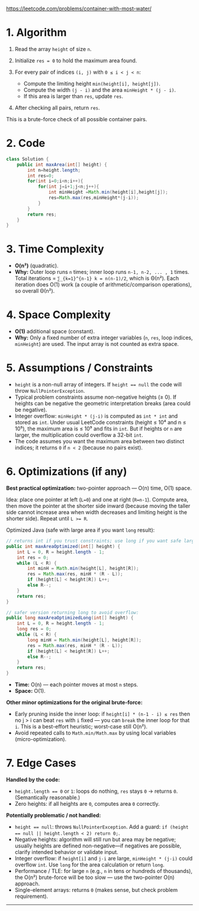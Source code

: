 https://leetcode.com/problems/container-with-most-water/

# 1. Algorithm 

1. Read the array `height` of size `n`.
2. Initialize `res = 0` to hold the maximum area found.
3. For every pair of indices `(i, j)` with `0 ≤ i < j < n`:

   * Compute the limiting height `min(height[i], height[j])`.
   * Compute the width `(j - i)` and the area `minHeight * (j - i)`.
   * If this area is larger than `res`, update `res`.
4. After checking all pairs, return `res`.

This is a brute-force check of all possible container pairs.

# 2. Code

```java
class Solution {
    public int maxArea(int[] height) {
        int n=height.length;
        int res=0;
        for(int i=0;i<n;i++){
            for(int j=i+1;j<n;j++){
                int minHeight =Math.min(height[i],height[j]);
                res=Math.max(res,minHeight*(j-i));
            }
        }
        return res;
    }
}
```

# 3. Time Complexity

* **O(n²)** (quadratic).
* **Why:** Outer loop runs `n` times; inner loop runs `n-1, n-2, ... , 1` times. Total iterations = `∑_{k=1}^{n-1} k = n(n-1)/2`, which is Θ(n²). Each iteration does O(1) work (a couple of arithmetic/comparison operations), so overall Θ(n²).

# 4. Space Complexity

* **O(1)** additional space (constant).
* **Why:** Only a fixed number of extra integer variables (`n`, `res`, loop indices, `minHeight`) are used. The input array is not counted as extra space.

# 5. Assumptions / Constraints

* `height` is a non-null array of integers. If `height == null` the code will throw `NullPointerException`.
* Typical problem constraints assume non-negative heights (≥ 0). If heights can be negative the geometric interpretation breaks (area could be negative).
* Integer overflow: `minHeight * (j-i)` is computed as `int * int` and stored as `int`. Under usual LeetCode constraints (height ≤ 10⁴ and n ≤ 10⁵), the maximum area is ≤ 10⁹ and fits in `int`. But if heights or `n` are larger, the multiplication could overflow a 32-bit `int`.
* The code assumes you want the maximum area between two distinct indices; it returns `0` if `n < 2` (because no pairs exist).

# 6. Optimizations (if any)

**Best practical optimization:** two-pointer approach — O(n) time, O(1) space.

Idea: place one pointer at left (`L=0`) and one at right (`R=n-1`). Compute area, then move the pointer at the shorter side inward (because moving the taller side cannot increase area when width decreases and limiting height is the shorter side). Repeat until `L >= R`.

Optimized Java (safe with large area if you want `long` result):

```java
// returns int if you trust constraints; use long if you want safe larger ranges
public int maxAreaOptimized(int[] height) {
    int L = 0, R = height.length - 1;
    int res = 0;
    while (L < R) {
        int minH = Math.min(height[L], height[R]);
        res = Math.max(res, minH * (R - L));
        if (height[L] < height[R]) L++;
        else R--;
    }
    return res;
}

// safer version returning long to avoid overflow:
public long maxAreaOptimizedLong(int[] height) {
    int L = 0, R = height.length - 1;
    long res = 0;
    while (L < R) {
        long minH = Math.min(height[L], height[R]);
        res = Math.max(res, minH * (R - L));
        if (height[L] < height[R]) L++;
        else R--;
    }
    return res;
}
```

* **Time:** O(n) — each pointer moves at most `n` steps.
* **Space:** O(1).

**Other minor optimizations for the original brute-force:**

* Early pruning inside the inner loop: if `height[i] * (n-1 - i) ≤ res` then no j > i can beat `res` with `i` fixed — you can `break` the inner loop for that `i`. This is a best-effort heuristic; worst-case still O(n²).
* Avoid repeated calls to `Math.min/Math.max` by using local variables (micro-optimization).

# 7. Edge Cases

**Handled by the code:**

* `height.length == 0` or `1`: loops do nothing, `res` stays `0` → returns `0`. (Semantically reasonable.)
* Zero heights: if all heights are `0`, computes area `0` correctly.

**Potentially problematic / not handled:**

* `height == null`: throws `NullPointerException`. Add a guard: `if (height == null || height.length < 2) return 0;`.
* Negative heights: algorithm will still run but area may be negative; usually heights are defined non-negative—if negatives are possible, clarify intended behavior or validate input.
* Integer overflow: if `height[i]` and `j-i` are large, `minHeight * (j-i)` could overflow `int`. Use `long` for the area calculation or return `long`.
* Performance / TLE: for large `n` (e.g., `n` in tens or hundreds of thousands), the O(n²) brute-force will be too slow — use the two-pointer O(n) approach.
* Single-element arrays: returns `0` (makes sense, but check problem requirement).

---


